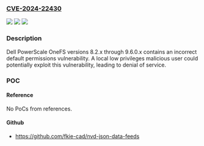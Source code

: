 ### [CVE-2024-22430](https://cve.mitre.org/cgi-bin/cvename.cgi?name=CVE-2024-22430)
![](https://img.shields.io/static/v1?label=Product&message=PowerScale%20OneFS&color=blue)
![](https://img.shields.io/static/v1?label=Version&message=%3D%20Versions%208.2.x%20through%209.6.0.x%20&color=brighgreen)
![](https://img.shields.io/static/v1?label=Vulnerability&message=CWE-276%3A%20Incorrect%20Default%20Permissions&color=brighgreen)

### Description

Dell PowerScale OneFS versions 8.2.x through 9.6.0.x contains an incorrect default permissions vulnerability. A local low privileges malicious user could potentially exploit this vulnerability, leading to denial of service.

### POC

#### Reference
No PoCs from references.

#### Github
- https://github.com/fkie-cad/nvd-json-data-feeds

